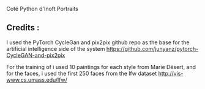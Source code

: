 Coté Python d'Inoft Portraits



## Credits :

I used the PyTorch CycleGan and pix2pix github repo as the base for the artificial intelligence side of the system https://github.com/junyanz/pytorch-CycleGAN-and-pix2pix

For the training of i used 10 paintings for each style from Marie Désert, and for the faces, i used the first 250 faces from the lfw dataset http://vis-www.cs.umass.edu/lfw/